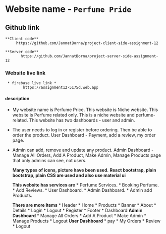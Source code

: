 # Website name  - `Perfume Pride` 

## Github  link
    **Client code**
         https://github.com/JannatBorna/project-client-side-assignment-12

    **Server code** 
           https://github.com/JannatBorna/project-server-side-assignment-12
### Website live link 
     * firebase live link *
            https://assignment12-5175d.web.app
         


####  description
  * My website name is Perfume Price. This website is Niche website. This website is Perfume related only. This is a niche website and perfume-related. This website has two dashboards - user and admin. 
  * The user needs to log in or register before ordering. Then be able to order the product. User Dashboard - Payment, add a review, my order page.
* Admin can add, remove and update any product. Admin Dashboard - Manage All
Orders, Add A Product, Make Admin, Manage Products page that only admins
can see, not users.


  **Many types of icons, picture have been used.** 
  **React bootstrap, plain bootstrap, plain CSS are used and also use material ui**

  **This website has services are**
        * Perfume Services.
        * Booking Perfume.
        * Add Reviews.
        * User Dashboard.
        * Admin Dashboard.
        * Admin add Products.


  **There are more items**
        * Header
        * Home
        * Products
        * Banner
        * About
        * Details
        * Login
        * Logout
        * Register
        * Footer
        * Dashboard
               **Admin Dashboard**
                    * Manage All Orders 
                    * Add A Product 
                    * Make Admin 
                    * Manage Products
                    * Logout
               **User Dashboard**
                    * pay 
                    * My Orders
                    * Review
                    * Logout
        
        
     








